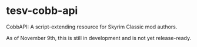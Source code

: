 # tesv-cobb-api
CobbAPI: A script-extending resource for Skyrim Classic mod authors.

As of November 9th, this is still in development and is not yet release-ready.

